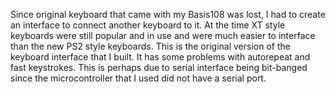 Since original keyboard that came with my Basis108 was lost, I had to create an interface to connect another keyboard to it. 
At the time XT style keyboards were still popular and in use and were much easier to interface than the new PS2 style keyboards.
This is the original version of the keyboard interface that I built. It has some problems with autorepeat and fast keystrokes. This is perhaps due to serial interface being bit-banged since the microcontroller that I used did not have a serial port.